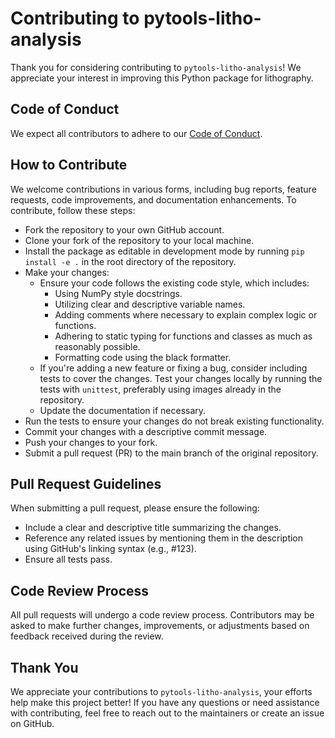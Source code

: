 # Contributing to pytools-litho-analysis

Thank you for considering contributing to `pytools-litho-analysis`! We appreciate your interest in improving this Python package for lithography.

## Code of Conduct

We expect all contributors to adhere to our [Code of Conduct](https://github.com/Nynra/pytools-litho-analysis/blob/main/CODE_OF_CONDUCT.md).

## How to Contribute

We welcome contributions in various forms, including bug reports, feature requests, code improvements, and documentation enhancements. To contribute, follow these steps:

* Fork the repository to your own GitHub account.
* Clone your fork of the repository to your local machine.
* Install the package as editable in development mode by running `pip install -e .` in the root directory of the repository.
* Make your changes:
  * Ensure your code follows the existing code style, which includes:
    * Using NumPy style docstrings.
    * Utilizing clear and descriptive variable names.
    * Adding comments where necessary to explain complex logic or functions.
    * Adhering to static typing for functions and classes as much as reasonably possible.
    * Formatting code using the black formatter.
  * If you're adding a new feature or fixing a bug, consider including tests to cover the changes. Test your changes locally by running the tests with `unittest`, preferably using images already in the repository.
  * Update the documentation if necessary.
* Run the tests to ensure your changes do not break existing functionality.
* Commit your changes with a descriptive commit message.
* Push your changes to your fork.
* Submit a pull request (PR) to the main branch of the original repository.

## Pull Request Guidelines

When submitting a pull request, please ensure the following:

* Include a clear and descriptive title summarizing the changes.
* Reference any related issues by mentioning them in the description using GitHub's linking syntax (e.g., #123).
* Ensure all tests pass.

## Code Review Process

All pull requests will undergo a code review process. Contributors may be asked to make further changes, improvements, or adjustments based on feedback received during the review.

## Thank You

We appreciate your contributions to `pytools-litho-analysis`, your efforts help make this project better! If you have any questions or need assistance with contributing, feel free to reach out to the maintainers or create an issue on GitHub.
